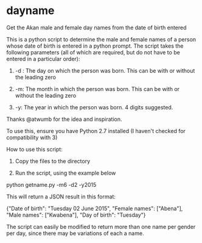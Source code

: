 # dayname
Get the Akan male and female day names from the date of birth entered

This is a python script to determine the male and female names of a person whose date of birth is entered in a python prompt. 
The script takes the following parameters (all of which are required, but do not have to be entered in a particular order): 

1. -d : The day on which the person was born. This can be with or without the leading zero 

2. -m: The month in which the person was born. This can be with or without the leading zero 

3. -y: The year in which the person was born. 4 digits suggested. 

Thanks @atwumb for the idea and inspiration. 

To use this, ensure you have Python 2.7 installed (I haven't checked for compatibility with 3)

How to use this script: 

1. Copy the files to the directory 

2. Run the script, using the example below

python getname.py -m6 -d2 -y2015

This will return a JSON result in this format: 

{"Date of birth": "Tuesday 02 June 2015", "Female names": ["Abena"], "Male names": ["Kwabena"], "Day of birth": "Tuesday"}

The script can easily be modified to return more than one name per gender per day, since there may be variations of each a name. 
